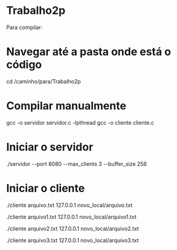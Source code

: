 # Trabalho2p

Para compilar:
# Navegar até a pasta onde está o código
cd /caminho/para/Trabalho2p

# Compilar manualmente 
gcc -o servidor servidor.c -lpthread
gcc -o cliente cliente.c


# Iniciar o servidor
./servidor --port 8080 --max_clients 3 --buffer_size 256

# Iniciar o cliente
 ./cliente arquivo.txt 127.0.0.1 novo_local/arquivo.txt
 
 ./cliente arquivo1.txt 127.0.0.1 novo_local/arquivo1.txt
 
 ./cliente arquivo2.txt 127.0.0.1 novo_local/arquivo2.txt
 
 ./cliente arquivo3.txt 127.0.0.1 novo_local/arquivo3.txt
